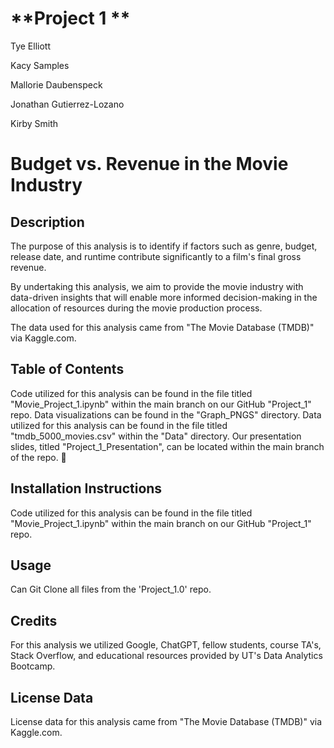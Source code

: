 
# **Project 1 **

Tye Elliott

Kacy Samples

Mallorie Daubenspeck

Jonathan Gutierrez-Lozano 

Kirby Smith

# **Budget vs. Revenue in the Movie Industry**

## **Description**
The purpose of this analysis is to identify if factors such as genre, budget, release date, and runtime contribute significantly to a film's final gross revenue. 

By undertaking this analysis, we aim to provide the movie industry with data-driven insights that will enable more informed decision-making in the allocation of resources during the movie production process. 

The data used for this analysis came from "The Movie Database (TMDB)" via Kaggle.com.

## **Table of Contents**
Code utilized for this analysis can be found in the file titled "Movie_Project_1.ipynb" within the main branch on our GitHub "Project_1" repo. Data visualizations can be found in the "Graph_PNGS" directory. Data utilized for this analysis can be found in the file titled "tmdb_5000_movies.csv" within the "Data" directory. Our presentation slides, titled "Project_1_Presentation", can be located within the main branch of the repo.

## **Installation Instructions**
Code utilized for this analysis can be found in the file titled "Movie_Project_1.ipynb" within the main branch on our GitHub "Project_1" repo.

## **Usage**
Can Git Clone all files from the 'Project_1.0' repo.

## **Credits**
For this analysis we utilized Google, ChatGPT, fellow students, course TA's, Stack Overflow, and educational resources provided by UT's Data Analytics Bootcamp.

## **License Data**
License data for this analysis came from "The Movie Database (TMDB)" via Kaggle.com.
